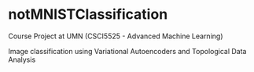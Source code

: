 # notMNISTClassification
Course Project at UMN (CSCI5525 - Advanced Machine Learning)

Image classification using Variational Autoencoders and Topological Data Analysis

